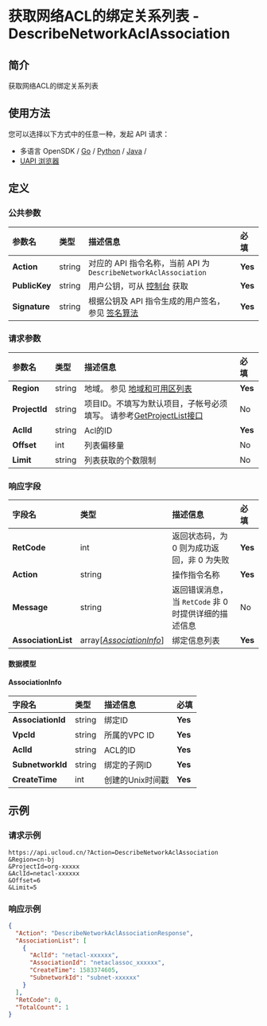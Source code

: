 # 获取网络ACL的绑定关系列表 - DescribeNetworkAclAssociation

## 简介

获取网络ACL的绑定关系列表






## 使用方法

您可以选择以下方式中的任意一种，发起 API 请求：
- 多语言 OpenSDK / [Go](https://github.com/ucloud/ucloud-sdk-go) / [Python](https://github.com/ucloud/ucloud-sdk-python3) / [Java](https://github.com/ucloud/ucloud-sdk-java) /
- [UAPI 浏览器](https://console.ucloud.cn/uapi/detail?id=DescribeNetworkAclAssociation)


## 定义

### 公共参数

| 参数名 | 类型 | 描述信息 | 必填 |
|:---|:---|:---|:---|
| **Action**     | string  | 对应的 API 指令名称，当前 API 为 `DescribeNetworkAclAssociation`                        | **Yes** |
| **PublicKey**  | string  | 用户公钥，可从 [控制台](https://console.ucloud.cn/uapi/apikey) 获取                                             | **Yes** |
| **Signature**  | string  | 根据公钥及 API 指令生成的用户签名，参见 [签名算法](api/summary/signature.md)  | **Yes** |

### 请求参数

| 参数名 | 类型 | 描述信息 | 必填 |
|:---|:---|:---|:---|
| **Region** | string | 地域。 参见 [地域和可用区列表](api/summary/regionlist) |**Yes**|
| **ProjectId** | string | 项目ID。不填写为默认项目，子帐号必须填写。 请参考[GetProjectList接口](api/summary/get_project_list) |No|
| **AclId** | string | Acl的ID |**Yes**|
| **Offset** | int | 列表偏移量 |No|
| **Limit** | string | 列表获取的个数限制 |No|

### 响应字段

| 字段名 | 类型 | 描述信息 | 必填 |
|:---|:---|:---|:---|
| **RetCode** | int | 返回状态码，为 0 则为成功返回，非 0 为失败 |**Yes**|
| **Action** | string | 操作指令名称 |**Yes**|
| **Message** | string | 返回错误消息，当 `RetCode` 非 0 时提供详细的描述信息 |No|
| **AssociationList** | array[[*AssociationInfo*](#AssociationInfo)] | 绑定信息列表 |**Yes**|

#### 数据模型


#### AssociationInfo

| 字段名 | 类型 | 描述信息 | 必填 |
|:---|:---|:---|:---|
| **AssociationId** | string | 绑定ID |**Yes**|
| **VpcId** | string | 所属的VPC ID |**Yes**|
| **AclId** | string | ACL的ID |**Yes**|
| **SubnetworkId** | string | 绑定的子网ID |**Yes**|
| **CreateTime** | int | 创建的Unix时间戳 |**Yes**|

## 示例

### 请求示例
    
```
https://api.ucloud.cn/?Action=DescribeNetworkAclAssociation
&Region=cn-bj
&ProjectId=org-xxxxx
&AclId=netacl-xxxxxx
&Offset=6
&Limit=5
```

### 响应示例
    
```json
{
  "Action": "DescribeNetworkAclAssociationResponse",
  "AssociationList": [
    {
      "AclId": "netacl-xxxxxx",
      "AssociationId": "netaclassoc_xxxxxx",
      "CreateTime": 1583374605,
      "SubnetworkId": "subnet-xxxxxx"
    }
  ],
  "RetCode": 0,
  "TotalCount": 1
}
```





